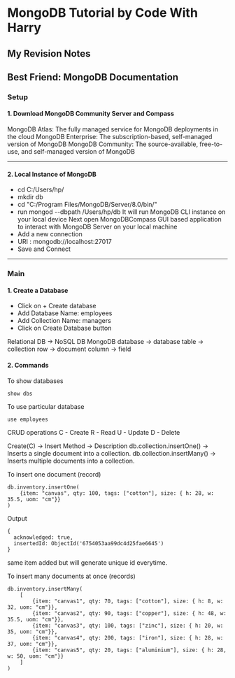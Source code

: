 # MongoDB Tutorial by Code With Harry 

## My Revision Notes

## Best Friend: MongoDB Documentation

### Setup

#### 1. Download MongoDB Community Server and Compass
MongoDB Atlas: The fully managed service for MongoDB deployments in the cloud
MongoDB Enterprise: The subscription-based, self-managed version of MongoDB
MongoDB Community: The source-available, free-to-use, and self-managed version of MongoDB

---

#### 2. Local Instance of MongoDB

- cd C:/Users/hp/
- mkdir db
- cd "C:/Program Files/MongoDB/Server/8.0/bin/"
- run mongod --dbpath /Users/hp/db
It will run MongoDB CLI instance on your local device 
Next open MongoDBCompass GUI based application to interact with MongoDB Server on your local machine
- Add a new connection
- URI : mongodb://localhost:27017
- Save and Connect

---

### Main

#### 1. Create a Database 

- Click on + Create database
- Add Database Name: employees
- Add Collection Name: managers 
- Click on Create Database button

Relational DB -> NoSQL DB MongoDB
database -> database
table -> collection
row -> document
column -> field

#### 2. Commands

To show databases
```
show dbs 
```

To use particular database
```
use employees 
```

CRUD operations
C - Create 
R - Read 
U - Update 
D - Delete

Create(C) -> Insert
Method -> Description
db.collection.insertOne() -> Inserts a single document into a collection.
db.collection.insertMany() -> Inserts multiple documents into a collection.

To insert one document (record)
```
db.inventory.insertOne(
    {item: "canvas", qty: 100, tags: ["cotton"], size: { h: 28, w: 35.5, uom: "cm"}}
)
```
Output
```
{
  acknowledged: true,
  insertedId: ObjectId('6754053aa99dc4d25fae6645')
}
```
same item added but will generate unique id everytime.

To insert many documents at once (records)
```
db.inventory.insertMany(
    [
        {item: "canvas1", qty: 70, tags: ["cotton"], size: { h: 8, w: 32, uom: "cm"}},
        {item: "canvas2", qty: 90, tags: ["copper"], size: { h: 48, w: 35.5, uom: "cm"}},
        {item: "canvas3", qty: 100, tags: ["zinc"], size: { h: 20, w: 35, uom: "cm"}},
        {item: "canvas4", qty: 200, tags: ["iron"], size: { h: 28, w: 37, uom: "cm"}},
        {item: "canvas5", qty: 20, tags: ["aluminium"], size: { h: 28, w: 50, uom: "cm"}}
    ]
)
```
